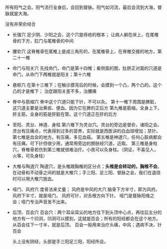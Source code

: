 
所有阳气之会。阳气流行全身后，会回到督脉。阳气如河流，最后会流到大海，督脉就是大海。

没有井荣俞经合

- 长强穴
  足少阴、少阳之会，这个穴是痔疮的根本；
  让病人躺在床上，在尾椎骨的下方，肛门与尾椎骨的中间

- 腰俞穴
  这脊椎骨在尾椎上是成三角形的，在尾椎骨上，在脊椎交接的地方，第二十一椎
  
- 命门与阳关穴
  先找命门，命门是第十四椎；看侧面的图，肚脐正对面的穴道是命门，从命门下两椎就是阳关；第十六椎
  
- 悬枢穴
  在第十三椎下；在触诊摸背后的时候，会摸到一个凸，两个凸的。这个凸的才是椎下；
  治症跟阳关差不多，治腰痛
  
- 脊中与筋缩穴
  脊中这个穴道只能下针，不可以灸。
  第十一椎下周围是脾脏，这穴道主要是治黄疸、便血。因为它在脾的正后方
  第九椎是筋缩。全身上下，肝主筋，全身的筋是肝脏在管。这个穴道正在肝的后方


- 至阳、灵台、神道、身柱
  第六椎下为灵台穴。灵台的旁边是督俞，诸阳之会。灵台有压痛点，代表得到过多的营养，实际就是西医讲的白血球增加；禁针。
  第七椎是血会的地方。有压痛，多见血癌。
  第五椎是神道穴，任何心脏病都会有压痛。可下针但很少用，通常用旁边的膀胱经穴道，近取。
  第三椎是身柱穴，脊椎骨若伤到第三椎就很难治疗。小孩可以灸身柱。（阴证，不喜见人，火等，可灸身柱）

- 大椎与陶道穴
  陶道穴，是头椎跟胸椎的区分点；**头椎是会转动的，胸椎不会**。
  在动骨和不动骨之间的就是大椎穴；手三阳、足三阳、督脉之会，我们在退烧时可以用大椎穴放血。
  
- 哑门、风府穴
  度骨法来丈量；
  风府是中风的大穴
  脑骨下方半寸，即为风府。风府下半寸，就是哑门。
  风府可针，对舌根方向下针。
  哑门是督脉阳维之会；哑门专治声音发不出来。

- 后顶、百会穴
  百会穴：两个耳朵耳尖的地方往下到头顶中心点，再往后五分的地方有一个凹洞，凹洞可以摸到，这就是百会；所有的阳经都会在这个地方。从百会往下一寸半，就是后顶。
  百会一般用来治疗头痛，中风；遇病不决，针百会
  
  头上没有阴经，头部是手三阳足三阳，阳经所会。























